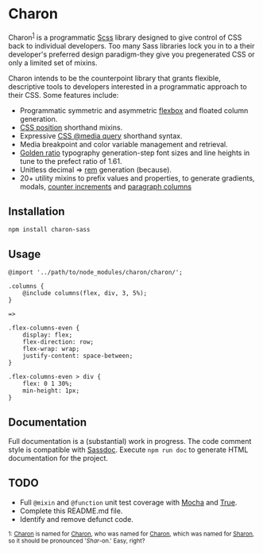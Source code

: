 # Charon
Charon<sup>[1](#footnote-1)</sup> is a programmatic [Scss][1] library designed to give control of CSS back to individual developers. Too many Sass libraries lock you in to a their developer's preferred design paradigm-they give you pregenerated CSS or only a limited set of mixins.

Charon intends to be the counterpoint library that grants flexible, descriptive tools to developers interested in a programmatic approach to their CSS. Some features include:

* Programmatic symmetric and asymmetric [flexbox][11] and floated column generation.
* [CSS position][9] shorthand mixins.
* Expressive [CSS @media query][10] shorthand syntax.
* Media breakpoint and color variable management and retrieval.
* [Golden ratio][12] typography generation-step font sizes and line heights in tune to the prefect ratio of 1.61.
* Unitless decimal => [rem][13] generation (because).
* 20+ utility mixins to prefix values and properties, to generate gradients, modals, [counter increments][15] and [paragraph columns][14]

## Installation

    npm install charon-sass

## Usage

    @import '../path/to/node_modules/charon/charon/';

    .columns {
        @include columns(flex, div, 3, 5%);
    }

    =>

    .flex-columns-even {
        display: flex;
        flex-direction: row;
        flex-wrap: wrap;
        justify-content: space-between;
    }

    .flex-columns-even > div {
        flex: 0 1 30%;
        min-height: 1px;
    }

## Documentation
Full documentation is a (substantial) work in progress. The code comment style is compatible with [Sassdoc][6]. Execute `npm run doc` to generate HTML documentation for the project.

## TODO

* Full `@mixin` and `@function` unit test coverage with [Mocha][7] and [True][8].
* Complete this README.md file.
* Identify and remove defunct code.

<sup name="footnote-1">1: [Charon][2] is named for [Charon][3], who was named for [Charon][4], which was named for [Sharon][5], so it should be pronounced '_Shar_-on.' Easy, right?</sup>

[1]: http://sass-lang.com/ "Sass"
[2]: https://github.com/bhalash/charon "Charon (library)"
[3]: https://www.bhalash.com/archives/13544792237 "Charon (kitten)"
[4]: https://en.wikipedia.org/wiki/Charon_(moon) "Charon (moon)"
[5]: https://en.wikipedia.org/wiki/James_W._Christy "James Christy"
[6]: http://sassdoc.com/ "Sassdoc"
[7]: https://mochajs.org/ "Mocha"
[8]: http://oddbird.net/true/ "True"
[9]: https://developer.mozilla.org/en-US/docs/Web/CSS/position "CSS Position"
[10]: https://developer.mozilla.org/en-US/docs/Web/CSS/Media_Queries/Using_media_queries "CSS Media Queries"
[11]: https://css-tricks.com/snippets/css/a-guide-to-flexbox/ "Flexbox"
[12]: https://pearsonified.com/typography/?utm_source=dlvr.it&utm_medium=feed "Golden Ratio"
[13]: https://www.sitepoint.com/understanding-and-using-rem-units-in-css/ "rem units"
[14]: https://css-tricks.com/almanac/properties/c/columns/ "CSS column property"
[15]: https://developer.mozilla.org/en/docs/Web/CSS/counter-increment "CSS counter increment"
